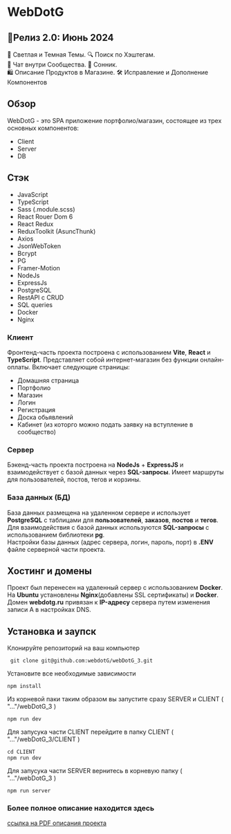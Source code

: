 # WebDotG  
## 🚀Релиз 2.0: Июнь 2024  
🌈 Светлая и Темная Темы. 🔍 Поиск по Хэштегам.  
💬 Чат внутри Сообщества. 🌌 Сонник.  
🛍️ Описание Продуктов в Магазине. 🛠️ Исправление и Дополнение Компонентов

## Обзор

WebDotG - это SPA приложение портфолио/магазин, состоящее из трех основных компонентов:  
+ Client
+ Server
+ DB

## Стэк
+ JavaScript
+ TypeScript
+ Sass (.module.scss)
+ React Rouer Dom 6
+ React Redux
+ ReduxToolkit (AsuncThunk)
+ Axios
+ JsonWebToken
+ Bcrypt
+ PG
+ Framer-Motion
+ NodeJs
+ ExpressJs
+ PostgreSQL
+ RestAPI с CRUD
+ SQL queries
+ Docker
+ Nginx


### Клиент

Фронтенд-часть проекта построена с использованием **Vite**, **React** и **TypeScript**. 
Представляет собой интернет-магазин без функции онлайн-оплаты. 
Включает следующие страницы: 
+ Домашняя страница 
+ Портфолио
+ Магазин 
+ Логин
+ Регистрация
+ Доска обьявлений
+ Кабинет (из которго можно подать заявку на вступление в сообщество)

### Сервер

Бэкенд-часть проекта построена на **NodeJs** + **ExpressJS** и взаимодействует с базой данных через **SQL-запросы**. 
Имеет маршруты для пользователей, постов, тегов и корзины.

### База данных (БД)

База данных размещена на удаленном сервере и использует **PostgreSQL** с таблицами для **пользователей**, **заказов**, **постов** и **тегов**.  
Для взаимодействия с базой данных используются **SQL-запросы** с использованием библиотеки **pg**.  
Настройки базы данных (адрес сервера, логин, пароль, порт) в **.ENV** файле серверной части проекта.

## Хостинг и домены

Проект был перенесен на удаленный сервер с использованием **Docker**.  
На **Ubuntu** установлены **Nginx**(добавлены SSL сертификаты) и **Docker**.  
Домен **webdotg.ru** привязан к **IP-адресу** сервера путем изменения записи A в настройках DNS.


## Установка и заупск

Клонируйте репозиторий на ваш компьютер
```
 git clone git@github.com:webdotG/webDotG_3.git
```

Установите все необходимые зависимости
```
npm install
```
 
Из корневой паки таким образом вы запустите сразу SERVER и CLIENT ( "..."/webDotG_3  )
```
npm run dev
```

Для запусука части CLIENT перейдите в папку CLIENT ( "..."/webDotG_3/CLIENT )
```
cd CLIENT
npm run dev
```

Для запусука части SERVER вернитесь в корневую папку ( "..."/webDotG_3 )

```
npm run server
```
 
### Более полное описание находится здесь  
[ссылка на PDF описания проекта](https://github.com/webdotG/project_description_WebDotg3.0/blob/11279c44f40a8dc5a509749d3c1bb9c66c213037/%D0%94%D0%BE%D0%BA%D1%83%D0%BC%D0%B5%D0%BD%D1%82%D0%B0%D1%86%D0%B8%D1%8F%203.0%20WebdotG3.0.pdf)
